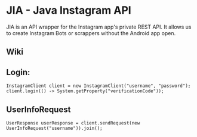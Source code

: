 # JIA - Java Instagram API
JIA is an API wrapper for the Instagram app's private REST API. It allows us to create Instagram Bots or scrappers without the Android app open.

## Wiki
## Login:
```
InstagramClient client = new InstagramClient("username", "password");
client.login(() -> System.getProperty("verificationCode"));
```
## UserInfoRequest
```
UserResponse userResponse = client.sendRequest(new UserInfoRequest("username")).join();
```